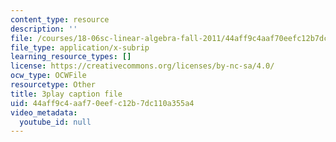 ```yaml
---
content_type: resource
description: ''
file: /courses/18-06sc-linear-algebra-fall-2011/44aff9c4aaf70eefc12b7dc110a355a4_2IdtqGM6KWU.srt
file_type: application/x-subrip
learning_resource_types: []
license: https://creativecommons.org/licenses/by-nc-sa/4.0/
ocw_type: OCWFile
resourcetype: Other
title: 3play caption file
uid: 44aff9c4-aaf7-0eef-c12b-7dc110a355a4
video_metadata:
  youtube_id: null
---
```

